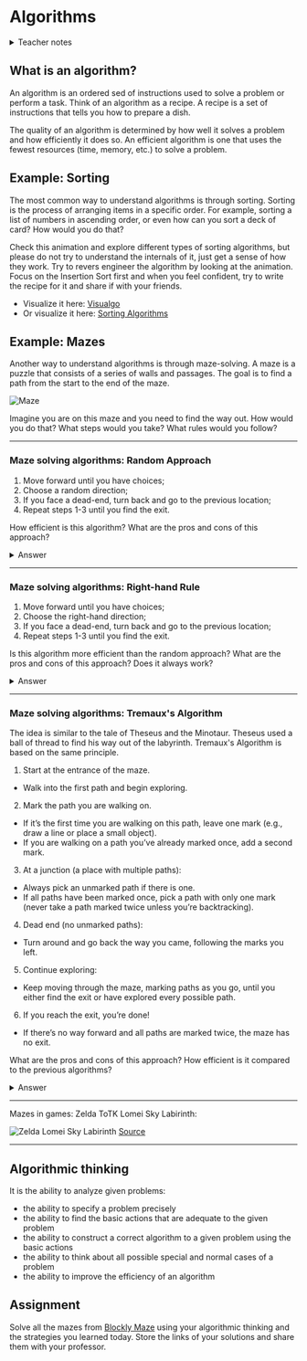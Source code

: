 # Algorithms

<details>
<summary> Teacher notes </summary>
- Icebreakers; Intro to the Instructor; Form pairs and Introduce each other; Fill the form about python; Introduce the class routines: weekly activities, read before class, assignments, etc.; Introduce canvas; Create github account; Install tools such as pycharm, python 3.11, and git;
- Intro to Algorithmic thinking; What is an algorithm?; Example: Sorting; Example: Mazes;
</details>

## What is an algorithm?

An algorithm is an ordered sed of instructions used to solve a problem or perform a task. Think of an algorithm as a
recipe. A recipe is a set of instructions that tells you how to prepare a dish.

The quality of an algorithm is determined by how well it solves a problem and how efficiently it does so. An efficient
algorithm is one that uses the fewest resources (time, memory, etc.) to solve a problem.

## Example: Sorting

The most common way to understand algorithms is through sorting. Sorting is the process of arranging items in a specific
order. For example, sorting a list of numbers in ascending order, or even how can you sort a deck of card? How would you
do that?

Check this animation and explore different types of sorting algorithms, but please do not try to understand the
internals of it, just get a sense of how they work. Try to revers engineer the algorithm by looking at the animation.
Focus on the Insertion Sort first and when you feel confident, try to write the recipe for it and share if with your
friends.

- Visualize it here: [Visualgo](https://visualgo.net/en/sorting)
- Or visualize it here: [Sorting Algorithms](https://www.toptal.com/developers/sorting-algorithms)

## Example: Mazes

Another way to understand algorithms is through maze-solving. A maze is a puzzle that consists of a series of walls and
passages. The goal is to find a path from the start to the end of the maze.

![Maze](https://upload.wikimedia.org/wikipedia/commons/thumb/8/88/Maze_simple.svg/1200px-Maze_simple.svg.png)

Imagine you are on this maze and you need to find the way out. How would you do that? What steps would you take? What
rules would you follow?

---

### Maze solving algorithms: Random Approach

1. Move forward until you have choices;
2. Choose a random direction;
3. If you face a dead-end, turn back and go to the previous location;
4. Repeat steps 1-3 until you find the exit.

How efficient is this algorithm? What are the pros and cons of this approach?

<details>
  <summary> Answer </summary>
  <p> This algorithm is not very efficient because it relies on randomness. It may take a long time to find the exit, especially in complex mazes. However, it is simple to implement and does not require much memory. </p>
</details>

---

### Maze solving algorithms: Right-hand Rule

1. Move forward until you have choices;
2. Choose the right-hand direction;
3. If you face a dead-end, turn back and go to the previous location;
4. Repeat steps 1-3 until you find the exit.

Is this algorithm more efficient than the random approach? What are the pros and cons of this approach? Does it always
work?

<details>
  <summary> Answer </summary>
  <p> This algorithm is more efficient than the random approach because it follows a systematic rule. It guarantees that you will eventually find the exit if it exists. However, it may not work in all mazes, especially if there are loops or cycles. </p>
</details>

---

### Maze solving algorithms: Tremaux's Algorithm

The idea is similar to the tale of Theseus and the Minotaur. Theseus used a ball of thread to find his way out of the
labyrinth. Tremaux's Algorithm is based on the same principle.

1. Start at the entrance of the maze.
  - Walk into the first path and begin exploring.
2. Mark the path you are walking on.
  - If it’s the first time you are walking on this path, leave one mark (e.g., draw a line or place a small object).
  - If you are walking on a path you’ve already marked once, add a second mark.
3. At a junction (a place with multiple paths):
  - Always pick an unmarked path if there is one.
  - If all paths have been marked once, pick a path with only one mark (never take a path marked twice unless you’re
    backtracking).
4. Dead end (no unmarked paths):
  - Turn around and go back the way you came, following the marks you left.
5. Continue exploring:
  - Keep moving through the maze, marking paths as you go, until you either find the exit or have explored every
    possible path.
6. If you reach the exit, you’re done!
  - If there’s no way forward and all paths are marked twice, the maze has no exit.

What are the pros and cons of this approach? How efficient is it compared to the previous algorithms?

<details>
  <summary> Answer </summary>
  <p> Tremaux's Algorithm is more systematic than the previous algorithms because it keeps track of the paths you have explored. It guarantees that you will eventually find the exit if it exists. However, it may require more memory to store the marks. </p>
</details>

---

Mazes in games: Zelda ToTK Lomei Sky Labirinth:

![Zelda Lomei Sky Labirinth](https://platform.polygon.com/wp-content/uploads/sites/2/chorus/uploads/chorus_asset/file/24696220/My_Great_Game___My_Great_Capture_2023_06_01_09_32_06__1_.png?quality=90&strip=all&crop=0%2C0%2C100%2C100&w=750)
[Source](https://www.polygon.com/zelda-tears-of-the-kingdom-guide/23745317/lomei-labyrinth-island-walkthrough-igashuk-mogisari-shrine-puzzle-solution)

---

## Algorithmic thinking

It is the ability to analyze given problems:

- the ability to specify a problem precisely
- the ability to find the basic actions that are adequate to the given problem
- the ability to construct a correct algorithm to a given problem using the basic
  actions
- the ability to think about all possible special and normal cases of a problem
- the ability to improve the efficiency of an algorithm

## Assignment

Solve all the mazes from [Blockly Maze](https://blockly.games/maze) using your algorithmic thinking and the strategies
you learned today. Store the links of your solutions and share them with your professor.
